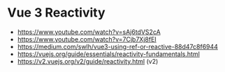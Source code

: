 # Vue 3 Reactivity

- https://www.youtube.com/watch?v=sAj6tdVS2cA
- https://www.youtube.com/watch?v=7Cjb7Xj8fEI
- https://medium.com/swlh/vue3-using-ref-or-reactive-88d47c8f6944
- https://vuejs.org/guide/essentials/reactivity-fundamentals.html
- https://v2.vuejs.org/v2/guide/reactivity.html (v2)
